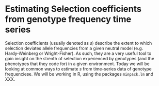 Estimating Selection coefficients from genotype frequency time series
====================
Selection coefficients (usually denoted as $s$) describe the extent to which selection deviates allele frequencies from a given neutral model (e.g. Hardy-Weinberg or Wright-Fisher). As such, they are a very useful tool to gain insight on the strenth of selection experienced by genotypes (and the phenotypes that they code for) in a given environment. Today we will be looking at common ways to estimate $s$ from time-series data of genotype frequenciese. We will be working in R, using the packages `minpack.lm` and XXX.
